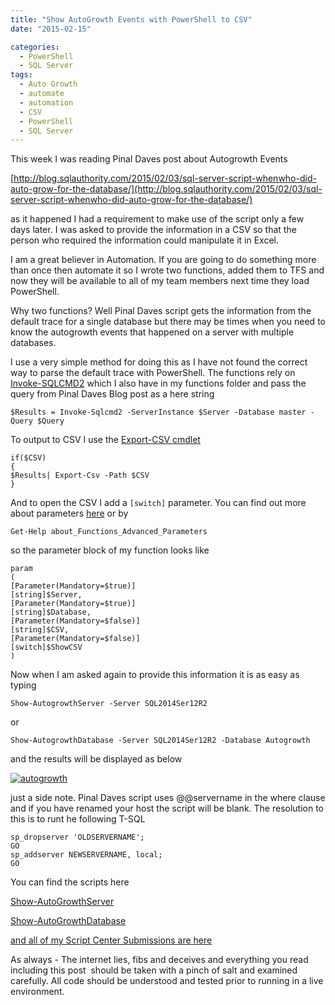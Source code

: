 ```yaml
---
title: "Show AutoGrowth Events with PowerShell to CSV"
date: "2015-02-15"

categories:
  - PowerShell
  - SQL Server
tags:
  - Auto Growth
  - automate
  - automation
  - CSV
  - PowerShell
  - SQL Server
---
```


This week I was reading Pinal Daves post about Autogrowth Events

[http://blog.sqlauthority.com/2015/02/03/sql-server-script-whenwho-did-auto-grow-for-the-database/](http://blog.sqlauthority.com/2015/02/03/sql-server-script-whenwho-did-auto-grow-for-the-database/)

as it happened I had a requirement to make use of the script only a few days later. I was asked to provide the information in a CSV so that the person who required the information could manipulate it in Excel.

I am a great believer in Automation. If you are going to do something more than once then automate it so I wrote two functions, added them to TFS and now they will be available to all of my team members next time they load PowerShell.

Why two functions? Well Pinal Daves script gets the information from the default trace for a single database but there may be times when you need to know the autogrowth events that happened on a server with multiple databases.

I use a very simple method for doing this as I have not found the correct way to parse the default trace with PowerShell. The functions rely on [Invoke-SQLCMD2](https://github.com/RamblingCookieMonster/PowerShell/blob/master/Invoke-Sqlcmd2.ps1) which I also have in my functions folder and pass the query from Pinal Daves Blog post as a here string

`$Results = Invoke-Sqlcmd2 -ServerInstance $Server -Database master -Query $Query`

To output to CSV I use the [Export-CSV cmdlet](https://technet.microsoft.com/en-us/library/hh849932.aspx?WT.mc_id=DP-MVP-5002693)

```
if($CSV)
{
$Results| Export-Csv -Path $CSV
}
```
And to open the CSV I add a `[switch]` parameter. You can find out more about parameters [here](https://technet.microsoft.com/en-us/library/hh847743.aspx?WT.mc_id=DP-MVP-5002693) or by

`Get-Help about_Functions_Advanced_Parameters`

so the parameter block of my function looks like

```
param
(
[Parameter(Mandatory=$true)]
[string]$Server,
[Parameter(Mandatory=$true)]
[string]$Database,
[Parameter(Mandatory=$false)]
[string]$CSV,
[Parameter(Mandatory=$false)]
[switch]$ShowCSV
)
```

Now when I am asked again to provide this information it is as easy as typing

`Show-AutogrowthServer -Server SQL2014Ser12R2`

or

`Show-AutogrowthDatabase -Server SQL2014Ser12R2 -Database Autogrowth`

and the results will be displayed as below

[![autogrowth](https://sqldbawithabeard.com/wp-content/uploads/2015/02/autogrowth.jpg?w=660)](https://sqldbawithabeard.com/wp-content/uploads/2015/02/autogrowth.jpg)

just a side note. Pinal Daves script uses @@servername in the where clause and if you have renamed your host the script will be blank. The resolution to this is to runt he following T-SQL

``` 
sp_dropserver 'OLDSERVERNAME';
GO
sp_addserver NEWSERVERNAME, local;
GO
```

You can find the scripts here

[Show-AutoGrowthServer](https://gallery.technet.microsoft.com/scriptcenter/Show-Autogrowth-Events-for-8798a8b0?WT.mc_id=DP-MVP-5002693)

[Show-AutoGrowthDatabase](https://gallery.technet.microsoft.com/scriptcenter/Show-Autogrowth-Events-and-f4833cc8?WT.mc_id=DP-MVP-5002693)

[and all of my Script Center Submissions are here](https://gallery.technet.microsoft.com/scriptcenter/site/search?f%5B0%5D.Type=User&f%5B0%5D.Value=Rob%20Sewell?WT.mc_id=DP-MVP-5002693)

As always - The internet lies, fibs and deceives and everything you read including this post  should be taken with a pinch of salt and examined carefully. All code should be understood and tested prior to running in a live environment.
